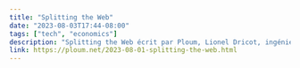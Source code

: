 ```yaml
---
title: "Splitting the Web"
date: "2023-08-03T17:44-08:00"
tags: ["tech", "economics"]
description: "Splitting the Web écrit par Ploum, Lionel Dricot, ingénieur, écrivain de science-fiction, développeur de logiciels libres."
link: https://ploum.net/2023-08-01-splitting-the-web.html
---
```

